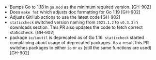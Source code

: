 * Bumps Go to 1.18 in `go.mod` as the minimum required version. [GH-902]
* Does `make fmt` which adjusts doc formatting for Go 1.19 [GH-902]
* Adjusts GitHub actions to use the latest code [GH-902]
* `staticcheck` switched version naming from `2021.1.2` to `v0.3.3` in downloads section. This PR
  also updates the code to fetch correct staticcheck. [GH-902]
* package `io/ioutil` is deprecated as of Go 1.16. `staticcheck` started complaining about usage of
  deprecated packages. As a result this PR switches packages to either `io` or `os` (still the same
  functions are used) [GH-902]